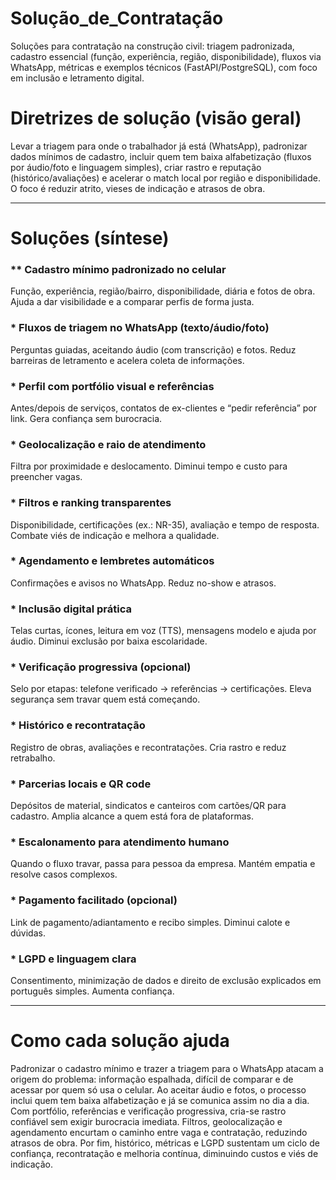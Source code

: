 # Solução_de_Contratação
Soluções para contratação na construção civil: triagem padronizada, cadastro essencial (função, experiência, região, disponibilidade), fluxos via WhatsApp, métricas e exemplos técnicos (FastAPI/PostgreSQL), com foco em inclusão e letramento digital.

# Diretrizes de solução (visão geral)

Levar a triagem para onde o trabalhador já está (WhatsApp), padronizar dados mínimos de cadastro, incluir quem tem baixa alfabetização (fluxos por áudio/foto e linguagem simples), criar rastro e reputação (histórico/avaliações) e acelerar o match local por região e disponibilidade. O foco é reduzir atrito, vieses de indicação e atrasos de obra.

---

# Soluções (síntese)

### ** Cadastro mínimo padronizado no celular

Função, experiência, região/bairro, disponibilidade, diária e fotos de obra. Ajuda a dar visibilidade e a comparar perfis de forma justa.

### * Fluxos de triagem no WhatsApp (texto/áudio/foto)

Perguntas guiadas, aceitando áudio (com transcrição) e fotos. Reduz barreiras de letramento e acelera coleta de informações.

### * Perfil com portfólio visual e referências

Antes/depois de serviços, contatos de ex-clientes e “pedir referência” por link. Gera confiança sem burocracia.

### * Geolocalização e raio de atendimento

Filtra por proximidade e deslocamento. Diminui tempo e custo para preencher vagas.

### * Filtros e ranking transparentes

Disponibilidade, certificações (ex.: NR-35), avaliação e tempo de resposta. Combate viés de indicação e melhora a qualidade.

### * Agendamento e lembretes automáticos

Confirmações e avisos no WhatsApp. Reduz no-show e atrasos.

### * Inclusão digital prática

Telas curtas, ícones, leitura em voz (TTS), mensagens modelo e ajuda por áudio. Diminui exclusão por baixa escolaridade.

### * Verificação progressiva (opcional)

Selo por etapas: telefone verificado → referências → certificações. Eleva segurança sem travar quem está começando.

### * Histórico e recontratação

Registro de obras, avaliações e recontratações. Cria rastro e reduz retrabalho.

### * Parcerias locais e QR code

Depósitos de material, sindicatos e canteiros com cartões/QR para cadastro. Amplia alcance a quem está fora de plataformas.

### * Escalonamento para atendimento humano

Quando o fluxo travar, passa para pessoa da empresa. Mantém empatia e resolve casos complexos.

### * Pagamento facilitado (opcional)

Link de pagamento/adiantamento e recibo simples. Diminui calote e dúvidas.

### * LGPD e linguagem clara

Consentimento, minimização de dados e direito de exclusão explicados em português simples. Aumenta confiança.

---

# Como cada solução ajuda

Padronizar o cadastro mínimo e trazer a triagem para o WhatsApp atacam a origem do problema: informação espalhada, difícil de comparar e de acessar por quem só usa o celular. Ao aceitar áudio e fotos, o processo inclui quem tem baixa alfabetização e já se comunica assim no dia a dia. Com portfólio, referências e verificação progressiva, cria-se rastro confiável sem exigir burocracia imediata. Filtros, geolocalização e agendamento encurtam o caminho entre vaga e contratação, reduzindo atrasos de obra. Por fim, histórico, métricas e LGPD sustentam um ciclo de confiança, recontratação e melhoria contínua, diminuindo custos e viés de indicação.

